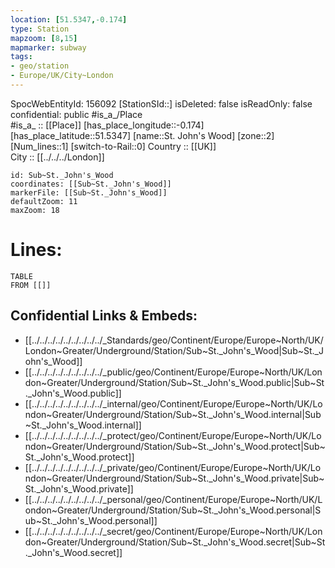 ```yaml
---
location: [51.5347,-0.174] 
type: Station 
mapzoom: [8,15] 
mapmarker: subway 
tags:
- geo/station
- Europe/UK/City~London
---
```

SpocWebEntityId: 156092
[StationSId::] 
isDeleted: false
isReadOnly: false
confidential: public
#is_a_/Place  
#is_a_ :: [[Place]] 
[has_place_longitude::-0.174] 
[has_place_latitude::51.5347] 
[name::St. John's Wood] 
[zone::2] 
[Num_lines::1] 
[switch-to-Rail::0] 
Country :: [[UK]]  
City :: [[../../../London]]  


```leaflet
id: Sub~St._John's_Wood
coordinates: [[Sub~St._John's_Wood]] 
markerFile: [[Sub~St._John's_Wood]] 
defaultZoom: 11 
maxZoom: 18
```


# Lines: 
```dataview
TABLE 
FROM [[]] 
```

## Confidential Links & Embeds: 
- [[../../../../../../../../../_Standards/geo/Continent/Europe/Europe~North/UK/London~Greater/Underground/Station/Sub~St._John's_Wood|Sub~St._John's_Wood]] 
- [[../../../../../../../../../_public/geo/Continent/Europe/Europe~North/UK/London~Greater/Underground/Station/Sub~St._John's_Wood.public|Sub~St._John's_Wood.public]] 
- [[../../../../../../../../../_internal/geo/Continent/Europe/Europe~North/UK/London~Greater/Underground/Station/Sub~St._John's_Wood.internal|Sub~St._John's_Wood.internal]] 
- [[../../../../../../../../../_protect/geo/Continent/Europe/Europe~North/UK/London~Greater/Underground/Station/Sub~St._John's_Wood.protect|Sub~St._John's_Wood.protect]] 
- [[../../../../../../../../../_private/geo/Continent/Europe/Europe~North/UK/London~Greater/Underground/Station/Sub~St._John's_Wood.private|Sub~St._John's_Wood.private]] 
- [[../../../../../../../../../_personal/geo/Continent/Europe/Europe~North/UK/London~Greater/Underground/Station/Sub~St._John's_Wood.personal|Sub~St._John's_Wood.personal]] 
- [[../../../../../../../../../_secret/geo/Continent/Europe/Europe~North/UK/London~Greater/Underground/Station/Sub~St._John's_Wood.secret|Sub~St._John's_Wood.secret]] 
